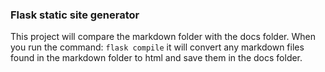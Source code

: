 ### Flask static site generator

This project will compare the markdown folder with the docs folder. When you run the command:
`flask compile` it will convert any markdown files found in the markdown folder to html and save them in the docs
folder.
